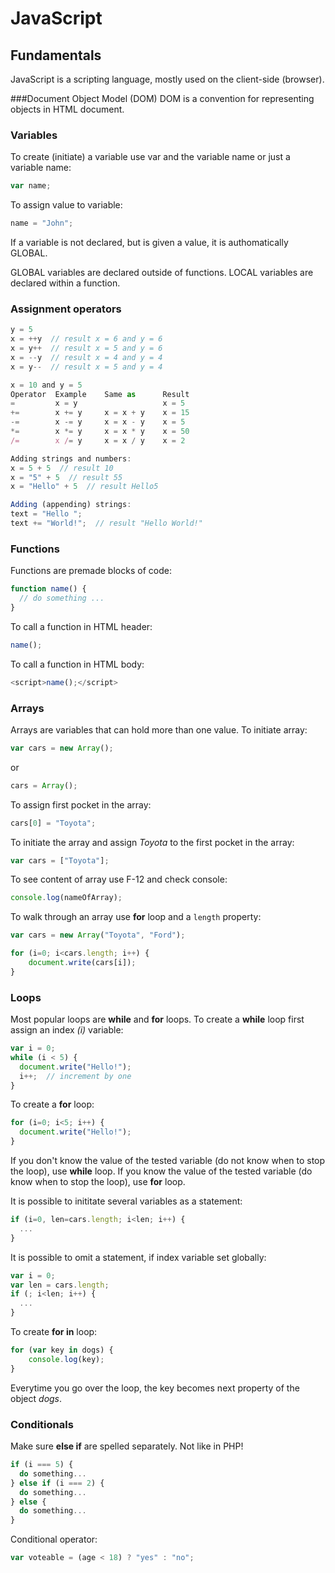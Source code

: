 # JavaScript
## Fundamentals
JavaScript is a scripting language, mostly used on the client-side (browser).

###Document Object Model (DOM)
DOM is a convention for representing objects in HTML document.
### Variables
To create (initiate) a variable use var and the variable name or just a variable name: 
```javascript
var name;
```
To assign value to variable:
```javascript
name = "John";
```
If a variable is not declared, but is given a value, it is authomatically GLOBAL.

GLOBAL variables are declared outside of functions.
LOCAL variables are declared within a function.

### Assignment operators
```javascript
y = 5
x = ++y  // result x = 6 and y = 6
x = y++  // result x = 5 and y = 6
x = --y  // result x = 4 and y = 4
x = y--  // result x = 5 and y = 4

x = 10 and y = 5
Operator  Example    Same as      Result
=         x = y                   x = 5
+=        x += y     x = x + y    x = 15
-=        x -= y     x = x - y    x = 5
*=        x *= y     x = x * y    x = 50
/=        x /= y     x = x / y    x = 2

Adding strings and numbers:
x = 5 + 5  // result 10
x = "5" + 5  // result 55
x = "Hello" + 5  // result Hello5

Adding (appending) strings:
text = "Hello ";
text += "World!";  // result "Hello World!"
```

### Functions
Functions are premade blocks of code:
```javascript
function name() {
  // do something ...
}
```
To call a function in HTML header:
```javascript
name();
```
To call a function in HTML body:
```javascript
<script>name();</script>
```

### Arrays
Arrays are variables that can hold more than one value. To initiate array:
```javascript
var cars = new Array();
```
or
```javascript
cars = Array();
```
To assign first pocket in the array:
```javascript
cars[0] = "Toyota";
```
To initiate the array and assign *Toyota* to the first pocket in the array:
```javascript
var cars = ["Toyota"];
```
To see content of array use F-12 and check console:
```javascript
console.log(nameOfArray);
```
To walk through an array use **for** loop and a ```length``` property:
```javascript
var cars = new Array("Toyota", "Ford");

for (i=0; i<cars.length; i++) {
    document.write(cars[i]);
}
```

### Loops
Most popular loops are **while** and **for** loops. To create a **while** loop first assign an index *(i)* variable:
```javascript
var i = 0;
while (i < 5) {
  document.write("Hello!");
  i++;  // increment by one
}
```
To create a **for** loop:
```javascript
for (i=0; i<5; i++) {
  document.write("Hello!");
}
```
If you don't know the value of the tested variable (do not know when to stop the loop), use **while** loop. If you know the value of the tested variable (do know when to stop the loop), use **for** loop.

It is possible to inititate several variables as a statement:
```javascript
if (i=0, len=cars.length; i<len; i++) {
  ...
}
```
It is possible to omit a statement, if index variable set globally:
```javascript
var i = 0;
var len = cars.length;
if (; i<len; i++) {
  ...
}
```
To create **for in** loop:
```javascript
for (var key in dogs) {
    console.log(key);
}
```
Everytime you go over the loop, the key becomes next property of the object *dogs*.


### Conditionals
Make sure **else if** are spelled separately. Not like in PHP!
```javascript
if (i === 5) {
  do something...
} else if (i === 2) {
  do something...
} else {
  do something...
}
```
Conditional operator:
```javascript
var voteable = (age < 18) ? "yes" : "no";
```
